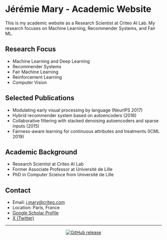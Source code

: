# Jérémie Mary - Academic Website

This is my academic website as a Research Scientist at Criteo AI Lab. My research focuses on Machine Learning, Recommender Systems, and Fair ML.

## Research Focus
- Machine Learning and Deep Learning
- Recommender Systems
- Fair Machine Learning
- Reinforcement Learning
- Computer Vision

## Selected Publications
- Modulating early visual processing by language (NeurIPS 2017)
- Hybrid recommender system based on autoencoders (2016)
- Collaborative filtering with stacked denoising autoencoders and sparse inputs (2015)
- Fairness-aware learning for continuous attributes and treatments (ICML 2019)

## Academic Background
- Research Scientist at Criteo AI Lab
- Former Associate Professor at Université de Lille
- PhD in Computer Science from Université de Lille

## Contact
- Email: j.mary@criteo.com
- Location: Paris, France
- [Google Scholar Profile](https://scholar.google.com/citations?user=T3dQRjAAAAAJ&hl=fr)
- [X (Twitter)](https://x.com/JeremieMary)




---
<div align="center">
    
[![GitHub release](https://img.shields.io/github/v/release/academicpages/academicpages.github.io)](https://github.com/academicpages/academicpages.github.io/releases/latest)
</div>

